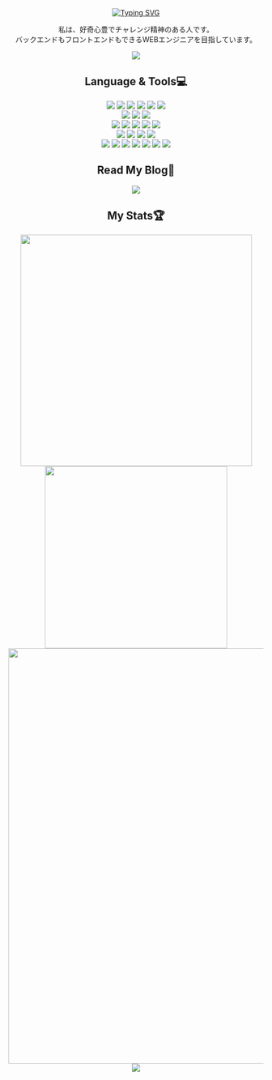 <div align="center">
<a href="https://git.io/typing-svg"><img src="https://readme-typing-svg.demolab.com?font=Anta&size=70&duration=3000&color=FE428E&center=true&vCenter=true&multiline=true&repeat=false&random=false&width=810&height=200&lines=Hello%2CWorld!+;I'm+Hyeokmo" alt="Typing SVG" /></a>
</div>
<div align="center">
  <p>私は、好奇心豊でチャレンジ精神のある人です。<br>
  バックエンドもフロントエンドもできるWEBエンジニアを目指しています。<br>
  </p>
  <a href="mailto:﻿"khm3626@gmail.com">
    <img src="https://img.shields.io/badge/Contact Me in 3 seconds!-EA4335?style=for-the-badge&logo=Gmail&logoColor=orange"/>
  </a>
</div>  
<!-- <h2 align="center" dir="auto">My Porfolio⚡</h2>
<div align="center">
  <a href="http://ec2-18-183-150-69.ap-northeast-1.compute.amazonaws.com:8082/" style="text-decoration: none;">
  <img src="https://img.shields.io/badge/Portfolio Web Site-232F3E?style=for-the-badge&logo=AmazonAws&logoColor=orange"/>
  </a>
</div>
<div align="center">
  <a href="https://github.com/HyonHyonKOR/team-project-refact" style="text-decoration: none;">
  <img src="https://img.shields.io/badge/SOURCE CODE & README-181717?style=for-the-badge&logo=Github&logoColor=orange"/>
  </a>
</div>
<div align="center">
  <a href="https://zenn.dev/eldorado215/articles/7d73cc24b656ec" style="text-decoration: none;">
  <img src="https://img.shields.io/badge/Portfolio Review-3EA8FF?style=for-the-badge&logo=Zenn&logoColor=white"/>
  </a>
</div>
<div align="center">
  <a href="https://docs.google.com/spreadsheets/d/1vFpm3TK00l0waAvyiHfqa7ZDZ3zkNslgRtaVEF32sIs/edit#gid=574516391" style="text-decoration: none;">
  <img src="https://img.shields.io/badge/Project会議録-34A853?style=for-the-badge&logo=Google Sheets&logoColor=white"/>
  </a> -->
<h2 align="center" dir="auto">Language & Tools💻</h2>
<div align="center">
  <div align="center">
   <img src="https://img.shields.io/badge/Java-1C9AD6?style=for-the-badge&logo=Java&logoColor=orange"/>
   <img src="https://img.shields.io/badge/HTML5-E34F26?style=for-the-badge&logo=HTML5&logoColor=white"/>
   <img src="https://img.shields.io/badge/CSS3-1572B6?style=for-the-badge&logo=CSS3&logoColor=white"/>
   <img src="https://img.shields.io/badge/JavaScript-F7DF1E?style=for-the-badge&logo=JavaScript&logoColor=black"/>
   <img src="https://img.shields.io/badge/TypeScript-3178C6?style=for-the-badge&logo=TypeScript&logoColor=white"/>
   <img src ="https://img.shields.io/badge/Python-3776AB.svg?&style=for-the-badge&logo=Python&logoColor=white"/>
  </div>
  <div align="center">
   <img src="https://img.shields.io/badge/MySQL-4479A1?style=for-the-badge&logo=MySQL&logoColor=white"/>
   <img src="https://img.shields.io/badge/Oracle-F80000?style=for-the-badge&logo=Oracle&logoColor=white"/>
   <img src="https://img.shields.io/badge/MyBatis-030303?style=for-the-badge&logo=MyBatis&logoColor=white"/>
  </div>
  <div align="center">
   <img src="https://img.shields.io/badge/SpringBoot-6DB33F?style=for-the-badge&logo=springboot&logoColor=white"/>
   <img src="https://img.shields.io/badge/Spring-6DB33F?style=for-the-badge&logo=spring&logoColor=white"/>
   <img src="https://img.shields.io/badge/Thymeleaf-005F0F?style=for-the-badge&logo=Thymeleaf&logoColor=white"/>
   <img src="https://img.shields.io/badge/Gradle-02303A?style=for-the-badge&logo=Gradle&logoColor=white"/>
   <img src="https://img.shields.io/badge/Maven-C71A36?style=for-the-badge&logo=ApacheMaven&logoColor=white"/>
  </div>
  <div align="center">
    <img src="https://img.shields.io/badge/React-61DAFB?style=for-the-badge&logo=React&logoColor=white"/>
    <img src="https://img.shields.io/badge/Angular-0F0F11?style=for-the-badge&logo=Angular&logoColor=white"/>
    <img src="https://img.shields.io/badge/styledcomponents-DB7093?style=for-the-badge&logo=styled-components&logoColor=white"/>
    <img src="https://img.shields.io/badge/sass-CC6699?style=for-the-badge&logo=sass&logoColor=white"/>
  </div>  
  <div align="center">
    <img src="https://img.shields.io/badge/IntelliJ-000000?style=for-the-badge&logo=IntelliJIdea&logoColor=white"/>
    <img src="https://img.shields.io/badge/Eclipse-2C2255?style=for-the-badge&logo=EclipseIde&logoColor=white"/>
    <img src="https://img.shields.io/badge/Visual Studio Code-007ACC?style=for-the-badge&logo=VisualStudioCode&logoColor=white"/>
    <img src="https://img.shields.io/badge/Figma-F24E1E?style=for-the-badge&logo=Figma&logoColor=white"/>
    <img src="https://img.shields.io/badge/Git-F05032?style=for-the-badge&logo=Git&logoColor=white"/>
    <img src="https://img.shields.io/badge/GitHub-181717?style=for-the-badge&logo=GitHub&logoColor=white"/>
    <img src="https://img.shields.io/badge/Amazon AWS-232F3E?style=for-the-badge&logo=AmazonAws&logoColor=white"/>
  </div>  
</div>
<h2 align="center" dir="auto">Read My Blog📖</h2>
<div align="center">
  <a href="https://zenn.dev/eldorado215">
  <img src="https://img.shields.io/badge/Zenn-3EA8FF?style=for-the-badge&logo=Zenn&logoColor=white"/>
  </a>
</div>
<h2 align="center" dir="auto">My Stats🏆</h2>  
<div align="center">
  <img  width="457" src="https://github-readme-stats.vercel.app/api?username=HyonHyonKOR&theme=radical"/>
  <img  width="360" src="https://github-readme-stats.vercel.app/api/top-langs/?username=HyonHyonKOR&layout=compact&theme=radical"/>
</div>
<div align="center">
<img width="820" src="https://github-readme-activity-graph.vercel.app/graph?username=HyonHyonKOR&theme=github" >
</div>
<div align="center">
<img src="https://github-readme-streak-stats.herokuapp.com/?user=HyonHyonKOR&theme=radical"/>
</div>


<!--
**HyonHyonKOR/HyonHyonKOR** is a ✨ _special_ ✨ repository because its `README.md` (this file) appears on your GitHub profile.

Here are some ideas to get you started:

- 🔭 I’m currently working on ...
- 🌱 I’m currently learning ...
- 👯 I’m looking to collaborate on ...
- 🤔 I’m looking for help with ...
- 💬 Ask me about ...
- 📫 How to reach me: ...
- 😄 Pronouns: ...
- ⚡ Fun fact: ...
-->

